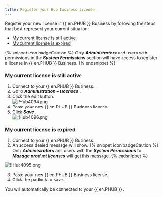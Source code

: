 ```yaml
---
title: Register your Hub Business License
---
```

Register your new license in {{ en.PHUB }} Business by following the steps that best represent your current situation:  

* [My current license is still active](#my-current-license-is-still-active)  
* [My current license is expired](#my-current-license-is-expired)  

{% snippet icon.badgeCaution %} 
Only ***Administrators*** and users with permissions in the ***System Permissions*** section will have access to register a license in {{ en.PHUB }} Business. 
{% endsnippet %}
 
### My current license is still active 

1. Connect to your {{ en.PHUB }} Business. 
1. Go to ***Administration – Licenses*** . 
1. Click the edit button.  
![!!Hub4094.png](/img/en/hub/Hub4094.png) 
1. Paste your new {{ en.PHUB }} Business license. 
1. Click ***Save*** .  
![!!Hub4096.png](/img/en/hub/Hub4096.png) 

### My current license is expired 

1. Connect to your {{ en.PHUB }} Business. 
1. An access denied message will show. 
{% snippet icon.badgeCaution %} 
Only ***Administrators*** and users with the ***System Permissions*** to ***Manage product licenses*** will get this message. 
{% endsnippet %}
 
![!!Hub4095.png](/img/en/hub/Hub4095.png)  

3. Paste your new {{ en.PHUB }} Business license. 
1. Click the padlock to save.  

You will automatically be connected to your {{ en.PHUB }} . 

